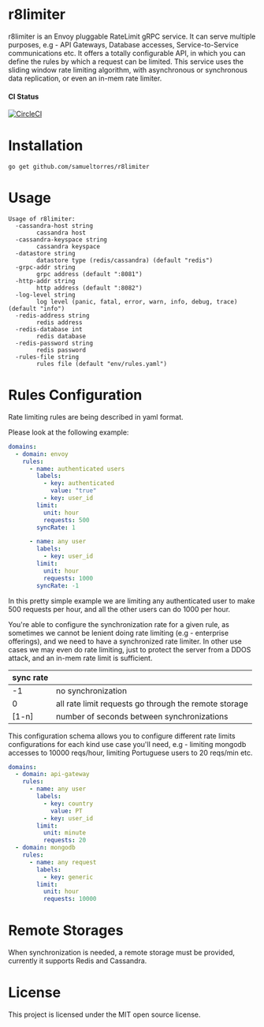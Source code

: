 # r8limiter

r8limiter is an Envoy pluggable RateLimit gRPC service. It can serve multiple purposes, e.g - API Gateways, Database accesses, Service-to-Service communications etc. It offers a totally configurable API, in which you can define the rules by which a request can be limited.
This service uses the sliding window rate limiting algorithm, with asynchronous or synchronous data replication, or even an in-mem rate limiter.

#### CI Status
[![CircleCI](https://circleci.com/gh/samueltorres/r8limiter.svg?style=svg)](https://circleci.com/gh/samueltorres/r8limiter)


# Installation
```
go get github.com/samueltorres/r8limiter
```

# Usage
```
Usage of r8limiter:
  -cassandra-host string
        cassandra host
  -cassandra-keyspace string
        cassandra keyspace
  -datastore string
        datastore type (redis/cassandra) (default "redis")
  -grpc-addr string
        grpc address (default ":8081")
  -http-addr string
        http address (default ":8082")
  -log-level string
        log level (panic, fatal, error, warn, info, debug, trace) (default "info")
  -redis-address string
        redis address
  -redis-database int
        redis database
  -redis-password string
        redis password
  -rules-file string
        rules file (default "env/rules.yaml")
```

# Rules Configuration
Rate limiting rules are being described in yaml format. 

Please look at the following example:

```yaml
domains:
  - domain: envoy
    rules:
      - name: authenticated users
        labels:
          - key: authenticated
            value: "true"
          - key: user_id
        limit:
          unit: hour
          requests: 500
        syncRate: 1

      - name: any user
        labels:
          - key: user_id
        limit:
          unit: hour
          requests: 1000
        syncRate: -1
```

In this pretty simple example we are limiting any authenticated user to make 500 requests per hour, and all the other users can do 1000 per hour. 

You're able to configure the synchronization rate for a given rule, as sometimes we cannot be lenient doing rate limiting (e.g - enterprise offerings), and we need to have a synchronized rate limiter. In other use cases we may even do rate limiting, just to protect the server from a DDOS attack, and an in-mem rate limit is sufficient. 

| sync rate |                                                       |
|-----------|-------------------------------------------------------|
| -1        | no synchronization                                    |
| 0         | all rate limit requests go through the remote storage |
| [1-n]     | number of seconds between synchronizations            |


This configuration schema allows you to configure different rate limits configurations for each kind use case you'll need, e.g - limiting mongodb accesses to 10000 reqs/hour, limiting Portuguese users to 20 reqs/min etc.

```yaml
domains:
  - domain: api-gateway
    rules:
      - name: any user
        labels:
          - key: country
            value: PT
          - key: user_id
        limit:
          unit: minute
          requests: 20
  - domain: mongodb
    rules:
      - name: any request
        labels:
          - key: generic
        limit:
          unit: hour
          requests: 10000
```

# Remote Storages

When synchronization is needed, a remote storage must be provided, currently it supports Redis and Cassandra.


# License
This project is licensed under the MIT open source license.